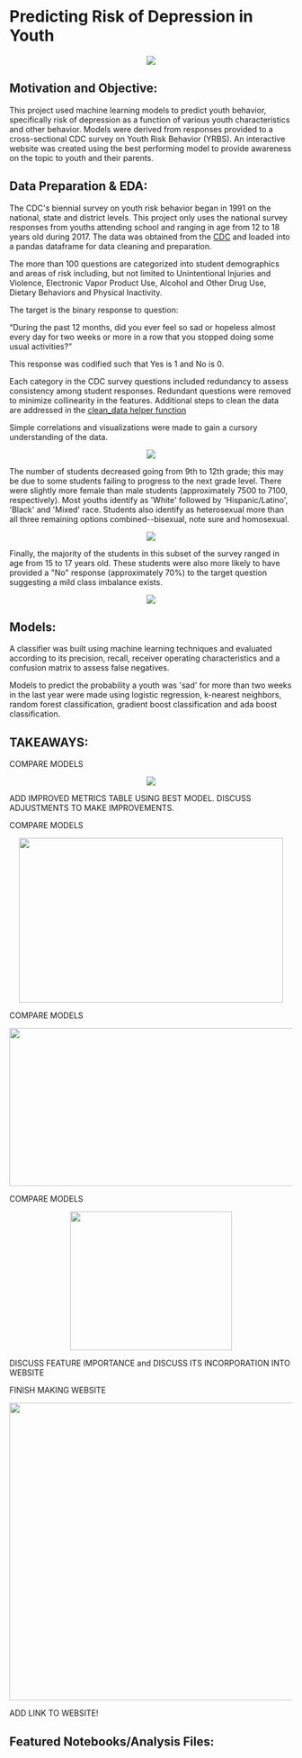 # Predicting Risk of Depression in Youth
<p align="center">
  <img src="https://github.com/nlt-python/youth_behavioral_risk/blob/master/images/smiley.png">
</p>


## Motivation and Objective:

This project used machine learning models to predict youth behavior, specifically risk of depression as a function of various youth characteristics and other behavior. Models were derived from responses provided to a cross-sectional CDC survey on Youth Risk Behavior (YRBS). An interactive website was created using the best performing model to provide awareness on the topic to youth and their parents.



## Data Preparation & EDA:

The CDC's biennial survey on youth risk behavior began in 1991 on the national, state and district levels. This project only uses the national survey responses from youths attending school and ranging in age from 12 to 18 years old during 2017. The data was obtained from the [CDC](https://www.cdc.gov/healthyyouth/data/yrbs/data.htm) and loaded into a pandas dataframe for data cleaning and preparation.

The more than 100 questions are categorized into student demographics and areas of risk including, but not limited to Unintentional Injuries and Violence, Electronic Vapor Product Use, Alcohol and Other Drug Use, Dietary Behaviors and Physical Inactivity.

The target is the binary response to question:

“During the past 12 months, did you ever feel so sad or hopeless almost every day for two weeks or more in a row that you stopped doing some usual activities?”

This response was codified such that Yes is 1 and No is 0.


Each category in the CDC survey questions included redundancy to assess consistency among student responses. Redundant questions were removed to minimize collinearity in the features. Additional steps to clean the data are addressed in the [clean_data helper function](src/helpers.py) 



Simple correlations and visualizations were made to gain a cursory understanding of the data.

<p align="center">
  <img src="images/grade_gender.png">
</p>


The number of students decreased going from 9th to 12th grade; this may be due to some students failing to progress  to the next grade level. There were slightly more female than male students (approximately 7500 to 7100, respectively). Most youths identify as 'White' followed by 'Hispanic/Latino', 'Black' and 'Mixed' race. Students also identify as heterosexual more than all three remaining options combined--bisexual, note sure and homosexual.


<p align="center">
  <img src="images/race_sexid.png">
</p>


Finally, the majority of the students in this subset of the survey ranged in age from 15 to 17 years old. These students were also more likely to have provided a "No" response (approximately 70%) to the target question suggesting a mild class imbalance exists.


<p align="center">
  <img src="images/age_sad.png">
</p>



## Models:

A classifier was built using machine learning techniques and evaluated according to its precision, recall, receiver operating characteristics and a confusion matrix to assess false negatives.

Models to predict the probability a youth was 'sad' for more than two weeks in the last year were made using logistic regression, k-nearest neighbors, random forest classification, gradient boost classification and ada boost classification.


## TAKEAWAYS:


COMPARE MODELS


<p align="center">
  <img src="images/ttl_metrics.png">
</p>


ADD IMPROVED METRICS TABLE USING BEST MODEL. DISCUSS ADJUSTMENTS TO MAKE IMPROVEMENTS. 

COMPARE MODELS


<p align="center">
  <img width="469.5" height="292.5" src="images/roc.PNG">
</p>





COMPARE MODELS


<p align="center">
  <img width="522" height="281.5" src="images/features.PNG">
</p>





COMPARE MODELS


<p align="center">
  <img width="287.5" height="247" src="images/confusion_matrix.PNG">
</p>


DISCUSS FEATURE IMPORTANCE and DISCUSS ITS INCORPORATION INTO WEBSITE

FINISH MAKING WEBSITE


<p align="center">
  <img width="960" height="529" src="images/sample_1.png">
</p>


ADD LINK TO WEBSITE!


## Featured Notebooks/Analysis Files:
